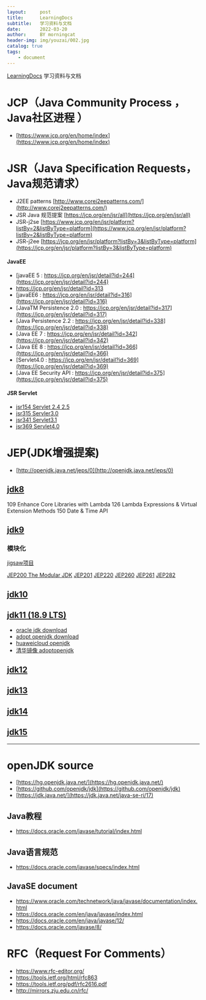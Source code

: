 ```yaml
---
layout:     post
title:      LearningDocs
subtitle:   学习资料与文档
date:       2022-03-20
author:     BY morningcat
header-img: img/youzai/002.jpg
catalog: true
tags:
    - document
---
```


[LearningDocs](https://github.com/morningcat2018/LearningDocs)
学习资料与文档

# JCP（Java Community Process ，Java社区进程 ）

- [https://www.jcp.org/en/home/index](https://www.jcp.org/en/home/index)

# JSR（Java Specification Requests，Java规范请求）

- J2EE patterns [http://www.corej2eepatterns.com/](http://www.corej2eepatterns.com/)
- JSR Java 规范提案 [https://jcp.org/en/jsr/all](https://jcp.org/en/jsr/all)
- JSR-j2se [https://www.jcp.org/en/jsr/platform?listBy=2&listByType=platform](https://www.jcp.org/en/jsr/platform?listBy=2&listByType=platform)
- JSR-j2ee [https://jcp.org/en/jsr/platform?listBy=3&listByType=platform](https://jcp.org/en/jsr/platform?listBy=3&listByType=platform)

#### JavaEE

- [javaEE 5 : https://jcp.org/en/jsr/detail?id=244](https://jcp.org/en/jsr/detail?id=244)
- https://jcp.org/en/jsr/detail?id=313
- [javaEE6 : https://jcp.org/en/jsr/detail?id=316](https://jcp.org/en/jsr/detail?id=316)
- [JavaTM Persistence 2.0 : https://jcp.org/en/jsr/detail?id=317](https://jcp.org/en/jsr/detail?id=317)
- [Java Persistence 2.2 : https://jcp.org/en/jsr/detail?id=338](https://jcp.org/en/jsr/detail?id=338)
- [Java EE 7 : https://jcp.org/en/jsr/detail?id=342](https://jcp.org/en/jsr/detail?id=342)
- [Java EE 8 : https://jcp.org/en/jsr/detail?id=366](https://jcp.org/en/jsr/detail?id=366)
- [Servlet4.0 : https://jcp.org/en/jsr/detail?id=369](https://jcp.org/en/jsr/detail?id=369)
- [Java EE Security API : https://jcp.org/en/jsr/detail?id=375](https://jcp.org/en/jsr/detail?id=375)

#### JSR Servlet

- [jsr154 Servlet 2.4 2.5](https://jcp.org/aboutJava/communityprocess/mrel/jsr154/index2.html)
- [jsr315 Servler3.0](https://jcp.org/en/jsr/detail?id=315)
- [jsr341 Servlet3.1](https://download.oracle.com/otndocs/jcp/servlet-3_1-fr-eval-spec/index.html)
- [jsr369 Servlet4.0](https://jcp.org/en/jsr/detail?id=369)

# JEP(JDK增强提案)

- [http://openjdk.java.net/jeps/0](http://openjdk.java.net/jeps/0)

## [jdk8](http://openjdk.java.net/projects/jdk8/features)

109 Enhance Core Libraries with Lambda
126	Lambda Expressions & Virtual Extension Methods
150 Date & Time API

## [jdk9](http://openjdk.java.net/projects/jdk9/)

### 模块化

[jigsaw项目](http://openjdk.java.net/projects/jigsaw/)

[JEP200 The Modular JDK](http://openjdk.java.net/jeps/200)
[JEP201](http://openjdk.java.net/jeps/201)
[JEP220](http://openjdk.java.net/jeps/220)
[JEP260](http://openjdk.java.net/jeps/260)
[JEP261](http://openjdk.java.net/jeps/261)
[JEP282](http://openjdk.java.net/jeps/282)

## [jdk10](http://openjdk.java.net/projects/jdk/10/)

## [jdk11 (18.9 LTS)](http://openjdk.java.net/projects/jdk/11/)

- [oracle jdk download](https://www.oracle.com/java/technologies/javase/jdk11-archive-downloads.html)
- [adopt openjdk download](https://adoptopenjdk.net/)
- [huaweicloud openjdk](https://mirrors.huaweicloud.com/openjdk/)
- [清华镜像 adoptopenjdk](https://mirrors4.tuna.tsinghua.edu.cn/AdoptOpenJDK/9/jdk/?C=S&O=A)

## [jdk12](http://openjdk.java.net/projects/jdk/12/)
## [jdk13](http://openjdk.java.net/projects/jdk/13/)
## [jdk14](http://openjdk.java.net/projects/jdk/14/)
## [jdk15](http://openjdk.java.net/projects/jdk/15/)

---

# openJDK source

- [https://hg.openjdk.java.net/](https://hg.openjdk.java.net/)
- [https://github.com/openjdk/jdk](https://github.com/openjdk/jdk)
- [https://jdk.java.net/](https://jdk.java.net/java-se-ri/17)

## Java教程

- https://docs.oracle.com/javase/tutorial/index.html

## Java语言规范

- https://docs.oracle.com/javase/specs/index.html

## JavaSE document
-  https://www.oracle.com/technetwork/java/javase/documentation/index.html
- https://docs.oracle.com/en/java/javase/index.html
- https://docs.oracle.com/en/java/javase/12/
- https://docs.oracle.com/javase/8/

# RFC（Request For Comments）

- https://www.rfc-editor.org/
- https://tools.ietf.org/html/rfc863
- https://tools.ietf.org/pdf/rfc2616.pdf
- http://mirrors.zju.edu.cn/rfc/